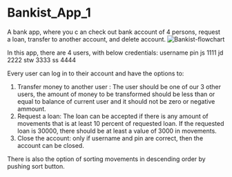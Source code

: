 # Bankist_App_1
A bank app, where you c an check out bank account of 4 persons, request a loan, transfer to another account, and delete account.
![Bankist-flowchart](https://github.com/selmaGharbi/Bankist_App_1/assets/167712525/db1fe352-15bc-4bfe-aa94-d09506208271)

In this app, there are 4 users, with below credentials:
username  pin
js        1111
jd        2222
stw        3333
ss       4444

Every user can log in to their account and have the options to: 
1. Transfer money to another user : The user should be one of our 3 other users, the amount of money to be transformed should be less than or equal to balance of current user and it should not be zero or negative ammount.
2. Request a loan: The loan can be accepted if there is any amount of movements that is at least 10 percent of requested loan. If the requested loan is 30000, there should be at least a value of 3000 in movements.
3. Close the account: only if username and pin are correct, then the account can be closed.

There is also the option of sorting movements in descending order by pushing sort button.
